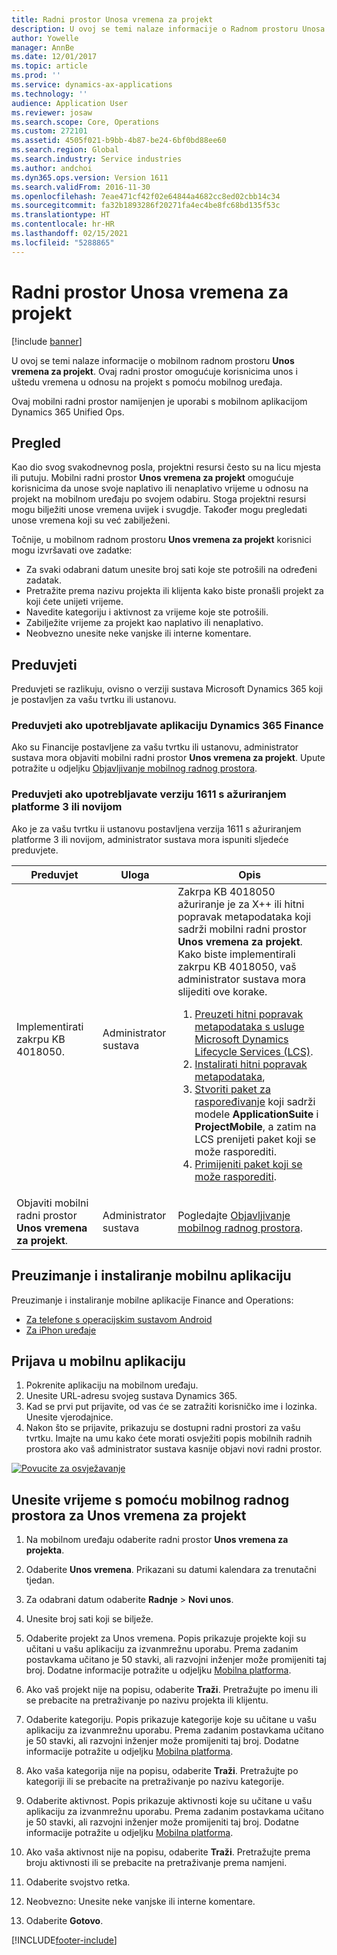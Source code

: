 ```yaml
---
title: Radni prostor Unosa vremena za projekt
description: U ovoj se temi nalaze informacije o Radnom prostoru Unosa vremena za projekt. Ovaj radni prostor omogućuje korisnicima unos i uštedu vremena u odnosu na projekt s pomoću mobilnog uređaja.
author: Yowelle
manager: AnnBe
ms.date: 12/01/2017
ms.topic: article
ms.prod: ''
ms.service: dynamics-ax-applications
ms.technology: ''
audience: Application User
ms.reviewer: josaw
ms.search.scope: Core, Operations
ms.custom: 272101
ms.assetid: 4505f021-b9bb-4b87-be24-6bf0bd88ee60
ms.search.region: Global
ms.search.industry: Service industries
ms.author: andchoi
ms.dyn365.ops.version: Version 1611
ms.search.validFrom: 2016-11-30
ms.openlocfilehash: 7eae471cf42f02e64844a4682cc8ed02cbb14c34
ms.sourcegitcommit: fa32b1893286f20271fa4ec4be8fc68bd135f53c
ms.translationtype: HT
ms.contentlocale: hr-HR
ms.lasthandoff: 02/15/2021
ms.locfileid: "5288865"
---
```

# <a name="project-time-entry-mobile-workspace"></a>Radni prostor Unosa vremena za projekt

[!include [banner](../includes/banner.md)]

U ovoj se temi nalaze informacije o mobilnom radnom prostoru **Unos vremena za projekt**. Ovaj radni prostor omogućuje korisnicima unos i uštedu vremena u odnosu na projekt s pomoću mobilnog uređaja.

Ovaj mobilni radni prostor namijenjen je uporabi s mobilnom aplikacijom Dynamics 365 Unified Ops. 

## <a name="overview"></a>Pregled
Kao dio svog svakodnevnog posla, projektni resursi često su na licu mjesta ili putuju. Mobilni radni prostor **Unos vremena za projekt** omogućuje korisnicima da unose svoje naplativo ili nenaplativo vrijeme u odnosu na projekt na mobilnom uređaju po svojem odabiru. Stoga projektni resursi mogu bilježiti unose vremena uvijek i svugdje. Također mogu pregledati unose vremena koji su već zabilježeni. 

Točnije, u mobilnom radnom prostoru **Unos vremena za projekt** korisnici mogu izvršavati ove zadatke:

-   Za svaki odabrani datum unesite broj sati koje ste potrošili na određeni zadatak.
-   Pretražite prema nazivu projekta ili klijenta kako biste pronašli projekt za koji ćete unijeti vrijeme.
-   Navedite kategoriju i aktivnost za vrijeme koje ste potrošili.
-   Zabilježite vrijeme za projekt kao naplativo ili nenaplativo.
-   Neobvezno unesite neke vanjske ili interne komentare.

## <a name="prerequisites"></a>Preduvjeti
Preduvjeti se razlikuju, ovisno o verziji sustava Microsoft Dynamics 365 koji je postavljen za vašu tvrtku ili ustanovu.

### <a name="prerequisites-if-you-use-dynamics-365-finance"></a>Preduvjeti ako upotrebljavate aplikaciju Dynamics 365 Finance
Ako su Financije postavljene za vašu tvrtku ili ustanovu, administrator sustava mora objaviti mobilni radni prostor **Unos vremena za projekt**. Upute potražite u odjeljku [Objavljivanje mobilnog radnog prostora](https://docs.microsoft.com/dynamics365/fin-ops-core/dev-itpro/mobile-apps/publish-mobile-workspace).

### <a name="prerequisites-if-you-use-version-1611-with-platform-update-3-or-later"></a>Preduvjeti ako upotrebljavate verziju 1611 s ažuriranjem platforme 3 ili novijom
Ako je za vašu tvrtku ii ustanovu postavljena verzija 1611 s ažuriranjem platforme 3 ili novijom, administrator sustava mora ispuniti sljedeće preduvjete. 

<table>
<thead>
<tr class="header">
<th>Preduvjet</th>
<th>Uloga</th>
<th>Opis</th>
</tr>
</thead>
<tbody>
<tr class="odd">

<td>Implementirati zakrpu KB 4018050.</td>
<td>Administrator sustava</td>
<td>Zakrpa KB 4018050 ažuriranje je za X++ ili hitni popravak metapodataka koji sadrži mobilni radni prostor <strong>Unos vremena za projekt</strong>. Kako biste implementirali zakrpu KB 4018050, vaš administrator sustava mora slijediti ove korake.
<ol>
<li><a href="https://docs.microsoft.com/dynamics365/fin-ops-core/dev-itpro/migration-upgrade/download-hotfix-lcs">Preuzeti hitni popravak metapodataka s usluge Microsoft Dynamics Lifecycle Services (LCS)</a>.</li>
<li><a href="https://docs.microsoft.com/dynamics365/fin-ops-core/dev-itpro/migration-upgrade/install-metadata-hotfix-package">Instalirati hitni popravak metapodataka</a>,</li>
<li><a href="https://docs.microsoft.com/dynamics365/fin-ops-core/dev-itpro/deployment/create-apply-deployable-package">Stvoriti paket za raspoređivanje</a> koji sadrži modele <strong>ApplicationSuite</strong> i <strong>ProjectMobile</strong>, a zatim na LCS prenijeti paket koji se može rasporediti.</li>
<li><a href="https://docs.microsoft.com/dynamics365/fin-ops-core/dev-itpro/deployment/apply-deployable-package-system">Primijeniti paket koji se može rasporediti</a>.</li>

</ol></td>
</tr>
<tr class="even">
<td>Objaviti mobilni radni prostor <strong>Unos vremena za projekt</strong>.</td>
<td>Administrator sustava</td>
<td>Pogledajte <a href="https://docs.microsoft.com/dynamics365/fin-ops-core/dev-itpro/mobile-apps/publish-mobile-workspace">Objavljivanje mobilnog radnog prostora</a>.</td>
</tr>
</tbody>
</table>

## <a name="download-and-install-the-mobile-app"></a>Preuzimanje i instaliranje mobilnu aplikaciju

Preuzimanje i instaliranje mobilne aplikacije Finance and Operations:

-   [Za telefone s operacijskim sustavom Android](https://go.microsoft.com/fwlink/?linkid=850662)
-   [Za iPhon uređaje](https://go.microsoft.com/fwlink/?linkid=850663)

## <a name="sign-in-to-the-mobile-app"></a>Prijava u mobilnu aplikaciju
1.  Pokrenite aplikaciju na mobilnom uređaju.
2.  Unesite URL-adresu svojeg sustava Dynamics 365.
3.  Kad se prvi put prijavite, od vas će se zatražiti korisničko ime i lozinka. Unesite vjerodajnice.
4.  Nakon što se prijavite, prikazuju se dostupni radni prostori za vašu tvrtku. Imajte na umu kako ćete morati osvježiti popis mobilnih radnih prostora ako vaš administrator sustava kasnije objavi novi radni prostor.

[![Povucite za osvježavanje](./media/pull-to-refresh-list-of-workspaces-183x300.png)](./media/pull-to-refresh-list-of-workspaces.png)

## <a name="enter-time-by-using-the-project-time-entry-mobile-workspace"></a>Unesite vrijeme s pomoću mobilnog radnog prostora za Unos vremena za projekt
1.  Na mobilnom uređaju odaberite radni prostor **Unos vremena za projekta**.
2.  Odaberite **Unos vremena**. Prikazani su datumi kalendara za trenutačni tjedan.
3.  Za odabrani datum odaberite **Radnje** &gt; **Novi unos**.
4.  Unesite broj sati koji se bilježe.
5.  Odaberite projekt za Unos vremena. Popis prikazuje projekte koji su učitani u vašu aplikaciju za izvanmrežnu uporabu. Prema zadanim postavkama učitano je 50 stavki, ali razvojni inženjer može promijeniti taj broj. Dodatne informacije potražite u odjeljku [Mobilna platforma](https://docs.microsoft.com/dynamics365/fin-ops-core/dev-itpro/mobile-apps/mobile-app-home-page).
6.  Ako vaš projekt nije na popisu, odaberite **Traži**. Pretražujte po imenu ili se prebacite na pretraživanje po nazivu projekta ili klijentu.
7.  Odaberite kategoriju. Popis prikazuje kategorije koje su učitane u vašu aplikaciju za izvanmrežnu uporabu. Prema zadanim postavkama učitano je 50 stavki, ali razvojni inženjer može promijeniti taj broj. Dodatne informacije potražite u odjeljku [Mobilna platforma](https://docs.microsoft.com/dynamics365/fin-ops-core/dev-itpro/mobile-apps/mobile-app-home-page).
8.  Ako vaša kategorija nije na popisu, odaberite **Traži**. Pretražujte po kategoriji ili se prebacite na pretraživanje po nazivu kategorije.
9.  Odaberite aktivnost. Popis prikazuje aktivnosti koje su učitane u vašu aplikaciju za izvanmrežnu uporabu. Prema zadanim postavkama učitano je 50 stavki, ali razvojni inženjer može promijeniti taj broj. Dodatne informacije potražite u odjeljku [Mobilna platforma](https://docs.microsoft.com/dynamics365/fin-ops-core/dev-itpro/mobile-apps/mobile-app-home-page).
10. Ako vaša aktivnost nije na popisu, odaberite **Traži**. Pretražujte prema broju aktivnosti ili se prebacite na pretraživanje prema namjeni.

11. Odaberite svojstvo retka.
12. Neobvezno: Unesite neke vanjske ili interne komentare.
13. Odaberite **Gotovo**.


[!INCLUDE[footer-include](../includes/footer-banner.md)]
